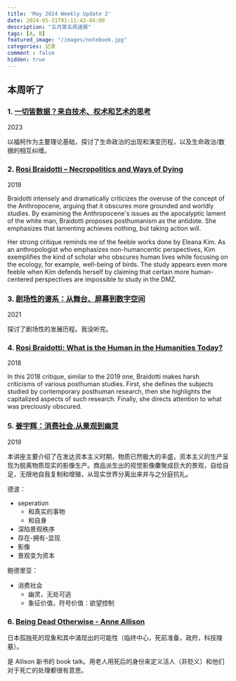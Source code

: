 ```yaml
---
title: 'May 2024 Weekly Update 2'
date: 2024-05-31T01:11:43-04:00
description: "五月第五周速报"
tags: [A, B]
featured_image: "/images/notebook.jpg"
categories: 记录
comment : false
hidden: true
---
```




## 本周听了

### 1. [一切皆数据？来自技术、权术和艺术的思考](https://www.bilibili.com/video/BV1po4y1B73L)

2023

以福柯作为主要理论基础，探讨了生命政治的出现和演变历程，以及生命政治/数据的相互纠缠。

### 2. [Rosi Braidotti – Necropolitics and Ways of Dying](https://www.youtube.com/watch?v=UnFbKv_WFN0)

2019

Braidotti intensely and dramatically criticizes the overuse of the concept of the Anthropocene, arguing that it obscures more grounded and worldly studies. By examining the Anthropocene's issues as the apocalyptic lament of the white man, Braidotti proposes posthumanism as the antidote. She emphasizes that lamenting achieves nothing, but taking action will.

Her strong critique reminds me of the feeble works done by Eleana Kim. As an anthropologist who emphasizes non-humancentic perspectives, Kim exemplifies the kind of scholar who obscures human lives while focusing on the ecology, for example, well-being of birds. The study appears even more feeble when Kim defends herself by claiming that certain more human-centered perspectives are impossible to study in the DMZ.

### 3. [剧场性的谱系：从舞台、屏幕到数字空间](https://www.bilibili.com/video/BV1ug411R72U)

2021

探讨了剧场性的发展历程。我没听完。

### 

### 4. [Rosi Braidotti: What is the Human in the Humanities Today?](https://www.youtube.com/watch?v=UEMLBSRh5Dk)

2018

In this 2018 critique, similar to the 2019 one, Braidotti makes harsh criticisms of various posthuman studies. First, she defines the subjects studied by contemporary posthuman research, then she highlights the capitalized aspects of such research. Finally, she directs attention to what was preciously obscured.


### 5. [姜宇辉：消费社会.从景观到幽灵](https://www.bilibili.com/video/BV1tJ41127hb)

2019

本讲座主要介绍了在发达资本主义时期，物质已然极大的丰盛，资本主义的生产呈现为脱离物质现实的影像生产。商品派生出的视觉影像麇聚成巨大的景观，自给自足，无限地自我复制和增殖，从现实世界分离出来并与之分庭抗礼。

德波：

- seperation
    - 和真实的事物
    - 和自身
- 深陷景观秩序
- 存在-拥有-显现
- 影像
- 景观变为资本


鲍德里亚：
- 消费社会
    - 幽灵，无处可逃
    - 象征价值，符号价值：欲望控制


### 6. [Being Dead Otherwise - Anne Allison](https://www.youtube.com/watch?v=bXYHjJdmpBM)

日本孤独死的现象和其中涌现出的可能性（临终中心，死前准备，政府，科技陵墓）。

是 Allison 新书的 book talk。用老人用死后的身份来定义活人（非贬义）和他们对于死亡的处理都很有意思。